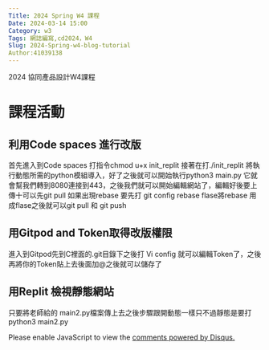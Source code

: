 ```yaml
---
Title: 2024 Spring W4 課程
Date: 2024-03-14 15:00
Category: w3
Tags: 網誌編寫,cd2024，W4
Slug: 2024-Spring-w4-blog-tutorial
Author:41039138
---
```


2024 協同產品設計W4課程

<!-- PELICAN_END_SUMMARY -->

# 課程活動
## 利用Code spaces 進行改版

首先進入到Code spaces 打指令chmod u+x init_replit 接著在打./init_replit 將執行動態所需的python模組導入，好了之後就可以開始執行python3 main.py
它就會幫我們轉到8080連接到443，之後我們就可以開始編輯網站了，編輯好後要上傳十可以先git pull 如果出現rebase 要先打 git config rebase flase將rebase 
用成flase之後就可以git pull 和 git push

## 用Gitpod and Token取得改版權限

進入到Gitpod先到C裡面的.git目錄下之後打 Vi config 就可以編輯Token了，之後再將你的Token貼上去後面加@之後就可以儲存了

## 用Replit 檢視靜態網站

只要將老師給的 main2.py檔案傳上去之後步驟跟開動態一樣只不過靜態是要打python3 main2.py
<div id="disqus_thread"></div>
<script>
    /**  
    *  RECOMMENDED CONFIGURATION VARIABLES: EDIT AND UNCOMMENT THE SECTION BELOW TO INSERT DYNAMIC VALUES FROM YOUR PLATFORM OR CMS.
    *  LEARN WHY DEFINING THESE VARIABLES IS IMPORTANT: https://disqus.com/admin/universalcode/#configuration-variables    */
    /*
    var disqus_config = function () {
    this.page.url = PAGE_URL;  // Replace PAGE_URL with your page's canonical URL variable
    this.page.identifier = PAGE_IDENTIFIER; // Replace PAGE_IDENTIFIER with your page's unique identifier variable
    };
    */
    (function() { // DON'T EDIT BELOW THIS LINE
    var d = document, s = d.createElement('script');
    s.src = 'https://https-github-com-gujiafeng-github-io-cd2024.disqus.com/embed.js';
    s.setAttribute('data-timestamp', +new Date());
    (d.head || d.body).appendChild(s);
    })();
</script>
<noscript>Please enable JavaScript to view the <a href="https://disqus.com/?ref_noscript">comments powered by Disqus.</a></noscript>